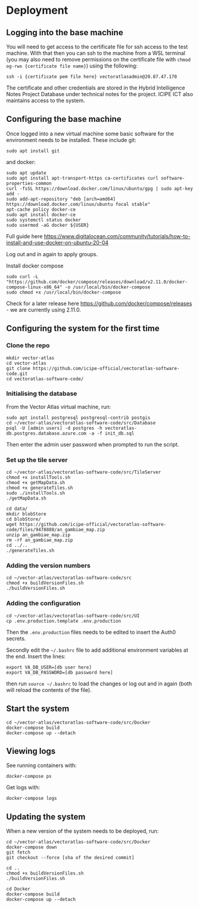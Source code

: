# Deployment

## Logging into the base machine

You will need to get access to the certificate file for ssh access to the test machine. With that then you can ssh to the machine from a WSL terminal (you may also need to remove permissions on the certificate file with `chmod og-rwx {certificate file name}`) using the following:
```
ssh -i {certificate pem file here} vectoratlasadmin@20.87.47.170
```

The certificate and other credentials are stored in the Hybrid Intelligence Notes Project Database under technical notes for the project. ICIPE ICT also maintains access to the system.

## Configuring the base machine
Once logged into a new virtual machine some basic software for the environment needs to be installed. These include git:
```
sudo apt install git
```
and docker:
```
sudo apt update
sudo apt install apt-transport-https ca-certificates curl software-properties-common
curl -fsSL https://download.docker.com/linux/ubuntu/gpg | sudo apt-key add -
sudo add-apt-repository "deb [arch=amd64] https://download.docker.com/linux/ubuntu focal stable"
apt-cache policy docker-ce
sudo apt install docker-ce
sudo systemctl status docker
sudo usermod -aG docker ${USER}
```
Full guide here 
https://www.digitalocean.com/community/tutorials/how-to-install-and-use-docker-on-ubuntu-20-04

Log out and in again to apply groups.

Install docker compose
```
sudo curl -L "https://github.com/docker/compose/releases/download/v2.11.0/docker-compose-linux-x86_64" -o /usr/local/bin/docker-compose
sudo chmod +x /usr/local/bin/docker-compose
```
Check for a later release here https://github.com/docker/compose/releases - we are currently using 2.11.0.


## Configuring the system for the first time

### Clone the repo
```
mkdir vector-atlas
cd vector-atlas
git clone https://github.com/icipe-official/vectoratlas-software-code.git
cd vectoratlas-software-code/
```

### Initialising the database
From the Vector Atlas virtual machine, run:
```
sudo apt install postgresql postgresql-contrib postgis
cd ~/vector-atlas/vectoratlas-software-code/src/Database
psql -U [admin users] -d postgres -h vectoratlas-db.postgres.database.azure.com -a -f init_db.sql
```
Then enter the admin user password when prompted to run the script.

### Set up the tile server
```
cd ~/vector-atlas/vectoratlas-software-code/src/TileServer
chmod +x installTools.sh
chmod +x getMapData.sh
chmod +x generateTiles.sh
sudo ./installTools.sh
./getMapData.sh

cd data/
mkdir blobStore
cd blobStore/
wget https://github.com/icipe-official/vectoratlas-software-code/files/9478888/an_gambiae_map.zip
unzip an_gambiae_map.zip
rm -rf an_gambiae_map.zip
cd ../..
./generateTiles.sh
```

### Adding the version numbers
```
cd ~/vector-atlas/vectoratlas-software-code/src
chmod +x buildVersionFiles.sh
./buildVersionFiles.sh
```

### Adding the configuration
```
cd ~/vector-atlas/vectoratlas-software-code/src/UI
cp .env.production.template .env.production
```
Then the `.env.production` files needs to be edited to insert the Auth0 secrets.

Secondly edit the `~/.bashrc` file to add additional environment variables at the end. Insert the lines:
```
export VA_DB_USER=[db user here]
export VA_DB_PASSWORD=[db password here]
```
then run `source ~/.bashrc` to load the changes or log out and in again (both will reload the contents of the file).

## Start the system
```
cd ~/vector-atlas/vectoratlas-software-code/src/Docker
docker-compose build
docker-compose up --detach
```

## Viewing logs
See running containers with:
```
docker-compose ps
```
Get logs with:
```
docker-compose logs
```

## Updating the system
When a new version of the system needs to be deployed, run:
```
cd ~/vector-atlas/vectoratlas-software-code/src/Docker
docker-compose down
git fetch
git checkout --force [sha of the desired commit]

cd ..
chmod +x buildVersionFiles.sh
./buildVersionFiles.sh

cd Docker
docker-compose build
docker-compose up --detach
```
